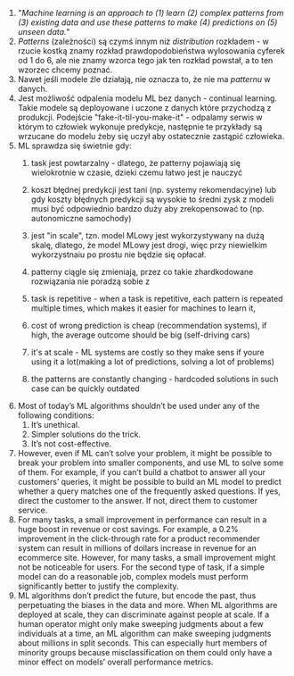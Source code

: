 1. "*Machine learning is an approach to (1) learn (2) complex patterns from (3) existing
data and use these patterns to make (4) predictions on (5) unseen data.*"
2. *Patterns* (zależności) są czymś innym niż *distribution* rozkładem - w rzucie kostką znamy rozkład prawdopodobieństwa wylosowania cyferek od 1 do 6, ale nie znamy wzorca tego jak ten rozkład powstał, a to ten wzorzec chcemy poznać.
3. Nawet jeśli modele źle działają, nie oznacza to, że nie ma *patternu* w danych.
4. Jest możliwość odpalenia modelu ML bez danych - continual learning. Takie modele są deployowane i uczone z danych które przychodzą z produkcji. 
   Podejście "fake-it-til-you-make-it" - odpalamy serwis w którym to człowiek wykonuje predykcje, następnie te przykłady są wrzucane do modelu żeby się uczył aby ostatecznie zastąpić człowieka.
5. ML sprawdza się świetnie gdy:
	1. task jest powtarzalny - dlatego, że patterny pojawiają się wielokrotnie w czasie, dzieki czemu łatwo jest je nauczyć
	2. koszt błędnej predykcji jest tani (np. systemy rekomendacyjne) lub gdy koszty błędnych predykcji są wysokie to średni zysk z modeli musi być odpowiednio bardzo duży aby zrekopensować to (np. autonomiczne samochody)
	3. jest "in scale", tzn. model MLowy jest wykorzystywany na dużą skalę, dlatego, że model MLowy jest drogi, więc przy niewielkim wykorzystnaiu po prostu nie będzie się opłacał.
	4. patterny ciągle się zmieniają, przez co takie zhardkodowane rozwiązania nie poradzą sobie z

	2. task is repetitive - when a task is repetitive, each pattern is repeated multiple times, which makes it easier for machines to learn it, 
	3. cost of wrong prediction is cheap (recommendation systems), if high, the average outcome should be big (self-driving cars)
	4. it's at scale - ML systems are costly so they make sens if youre using it a lot(making a lot of predictions, solving a lot of problems)
	5. the patterns are constantly changing - hardcoded solutions in such case can be quickly outdated
6. Most of today’s ML algorithms shouldn’t be used under any of the following conditions:
	1. It’s unethical.
	2. Simpler solutions do the trick.
	3. It’s not cost-effective.
7. However, even if ML can’t solve your problem, it might be possible to break your
problem into smaller components, and use ML to solve some of them. For example,
if you can’t build a chatbot to answer all your customers’ queries, it might be possible
to build an ML model to predict whether a query matches one of the frequently asked
questions. If yes, direct the customer to the answer. If not, direct them to customer
service.
8. For many tasks, a small improvement in performance can result in a huge boost
in revenue or cost savings. For example, a 0.2% improvement in the click-through
rate for a product recommender system can result in millions of dollars increase
in revenue for an ecommerce site. However, for many tasks, a small improvement
might not be noticeable for users. For the second type of task, if a simple model can
do a reasonable job, complex models must perform significantly better to justify the
complexity.
9. ML algorithms don’t predict the future, but encode the past, thus perpetuating the
biases in the data and more. When ML algorithms are deployed at scale, they can
discriminate against people at scale. If a human operator might only make sweeping
judgments about a few individuals at a time, an ML algorithm can make sweeping
judgments about millions in split seconds. This can especially hurt members of
minority groups because misclassification on them could only have a minor effect on
models’ overall performance metrics.